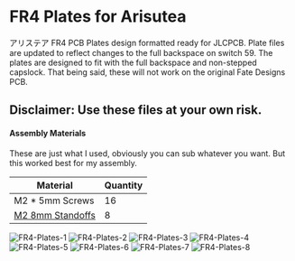 # FR4 Plates for Arisutea
アリステア FR4 PCB Plates design formatted ready for JLCPCB. Plate files are updated to reflect changes to the full backspace on switch 59. The plates are designed to fit with the full backspace and non-stepped capslock. That being said, these will not work on the original Fate Designs PCB.

## Disclaimer: Use these files at your own risk. 

#### Assembly Materials
These are just what I used, obviously you can sub whatever you want. But this worked best for my assembly.

Material | Quantity
------------ | -------------
M2 * 5mm Screws | 16
[M2 8mm Standoffs](https://smile.amazon.com/gp/product/B07WYCZ662/) | 8

![FR4-Plates-1](https://imgur.com/oCfGKm7.jpg)
![FR4-Plates-2](https://imgur.com/L0FgL0s.jpg)
![FR4-Plates-3](https://imgur.com/QA77TCx.jpg)
![FR4-Plates-4](https://imgur.com/YgkBZqZ.jpg)
![FR4-Plates-5](https://imgur.com/DWLulrx.jpg)
![FR4-Plates-6](https://imgur.com/sJeoB8D.jpg)
![FR4-Plates-7](https://imgur.com/UTHojd2.jpg)
![FR4-Plates-8](https://imgur.com/UeV90nA.jpg)
